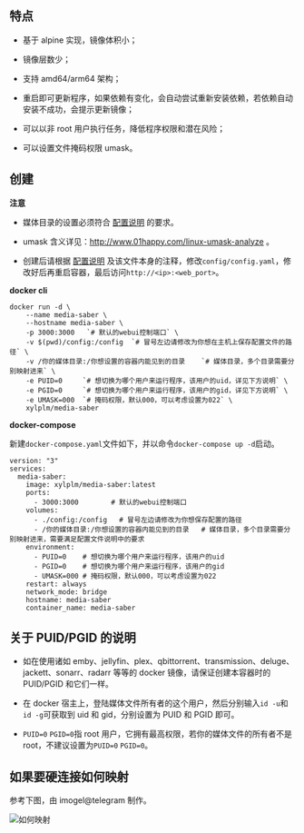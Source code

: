 ## 特点

- 基于 alpine 实现，镜像体积小；

- 镜像层数少；

- 支持 amd64/arm64 架构；

- 重启即可更新程序，如果依赖有变化，会自动尝试重新安装依赖，若依赖自动安装不成功，会提示更新镜像；

- 可以以非 root 用户执行任务，降低程序权限和潜在风险；

- 可以设置文件掩码权限 umask。

## 创建

**注意**

- 媒体目录的设置必须符合 [配置说明](https://github.com/xylplm/media-saber#%E9%85%8D%E7%BD%AE) 的要求。

- umask 含义详见：http://www.01happy.com/linux-umask-analyze 。

- 创建后请根据 [配置说明](https://github.com/xylplm/media-saber#%E9%85%8D%E7%BD%AE) 及该文件本身的注释，修改`config/config.yaml`，修改好后再重启容器，最后访问`http://<ip>:<web_port>`。

**docker cli**

```
docker run -d \
    --name media-saber \
    --hostname media-saber \
    -p 3000:3000   `# 默认的webui控制端口` \
    -v $(pwd)/config:/config  `# 冒号左边请修改为你想在主机上保存配置文件的路径` \
    -v /你的媒体目录:/你想设置的容器内能见到的目录    `# 媒体目录，多个目录需要分别映射进来` \
    -e PUID=0     `# 想切换为哪个用户来运行程序，该用户的uid，详见下方说明` \
    -e PGID=0     `# 想切换为哪个用户来运行程序，该用户的gid，详见下方说明` \
    -e UMASK=000  `# 掩码权限，默认000，可以考虑设置为022` \
    xylplm/media-saber
```

**docker-compose**

新建`docker-compose.yaml`文件如下，并以命令`docker-compose up -d`启动。

```
version: "3"
services:
  media-saber:
    image: xylplm/media-saber:latest
    ports:
      - 3000:3000        # 默认的webui控制端口
    volumes:
      - ./config:/config   # 冒号左边请修改为你想保存配置的路径
      - /你的媒体目录:/你想设置的容器内能见到的目录   # 媒体目录，多个目录需要分别映射进来，需要满足配置文件说明中的要求
    environment:
      - PUID=0    # 想切换为哪个用户来运行程序，该用户的uid
      - PGID=0    # 想切换为哪个用户来运行程序，该用户的gid
      - UMASK=000 # 掩码权限，默认000，可以考虑设置为022
    restart: always
    network_mode: bridge
    hostname: media-saber
    container_name: media-saber
```

## 关于 PUID/PGID 的说明

- 如在使用诸如 emby、jellyfin、plex、qbittorrent、transmission、deluge、jackett、sonarr、radarr 等等的 docker 镜像，请保证创建本容器时的 PUID/PGID 和它们一样。

- 在 docker 宿主上，登陆媒体文件所有者的这个用户，然后分别输入`id -u`和`id -g`可获取到 uid 和 gid，分别设置为 PUID 和 PGID 即可。

- `PUID=0` `PGID=0`指 root 用户，它拥有最高权限，若你的媒体文件的所有者不是 root，不建议设置为`PUID=0` `PGID=0`。

## 如果要硬连接如何映射

参考下图，由 imogel@telegram 制作。

![如何映射](volume.png)
